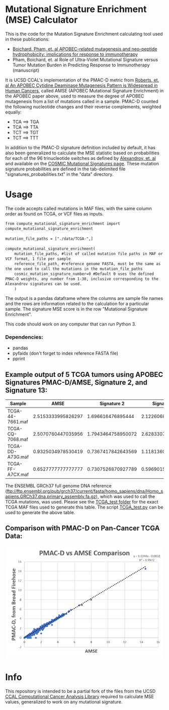 # Mutational Signature Enrichment (MSE) Calculator

This is the code for the Mutation Signature Enrichment calculating tool used in these publications:
- [Boichard, Pham, et. al APOBEC-related mutagenesis and neo-peptide hydrophobicity: implications for response to immunotherapy](https://www.tandfonline.com/doi/full/10.1080/2162402X.2018.1550341)
- Pham, Boichard, et. al Role of Ultra-Violet Mutational Signature versus Tumor Mutation Burden in Predicting Response to Immunotherapy (manuscript)


It is UCSD CCAL's implementation of the PMAC-D metric from [Roberts, et. al An APOBEC Cytidine Deaminase Mutagenesis Pattern is Widespread in Human Cancers](https://www.ncbi.nlm.nih.gov/pmc/articles/PMC3789062/), called AMSE (APOBEC Mutational Signature Enrichment) in the APOBEC paper above, used to measure the degree of APOBEC mutagenesis from a list of mutations called in a sample.  PMAC-D counted the following nucleotide changes and their reverse complements, weighted equally:

- TCA ==> TGA
- TCA ==> TTA
- TCT ==> TGT
- TCT ==> TTT

In addition to the PMAC-D signature definition included by default, it has also been generalized to calculate the MSE statistic based on probabilities for each of the 96 trinucleotide switches as defined by [Alexandrov, et. al](https://www.ncbi.nlm.nih.gov/pmc/articles/PMC3776390/) and available on the [COSMIC Mutational Signatures page](https://cancer.sanger.ac.uk/cosmic/signatures).  These mutation signature probabilities are defined in the tab-delimited file "signatures_probabilities.txt" in the "data" directory.

# Usage
The code accepts called mutations in MAF files, with the same column order as found on TCGA, or VCF files as inputs.  
```
from compute_mutational_signature_enrichment import compute_mutational_signature_enrichment

mutation_file_paths = ["./data/TCGA-",]

compute_mutational_signature_enrichment(
    mutation_file_paths, #list of called mutation file paths in MAF or VCF format, 1 file per sample
    reference_file_path, #reference genome FASTA, must be the same as the one used to call the mutations in the mutation_file_paths
	cosmic_mutation_signature_number=0 #Default 0 uses the defined PMAC-D weights, any number from 1-30, inclusive corresponding to the Alexandrov signatures can be used. 
	)

```

The output is a pandas dataframe where the columns are sample file names and the rows are information related to the calculation for a particular sample.  The signature MSE score is in the row "Mutational Signature Enrichment".  

This code should work on any computer that can run Python 3.  
### Dependencies:
- pandas
- pyfaidx (don't forget to index reference FASTA file)
- pprint

## Example output of 5 TCGA tumors using APOBEC Signatures PMAC-D/AMSE, Signature 2, and Signature 13:

| Sample | AMSE | Signature 2 | Signature 13 |
|--------|------|-------------|--------------|
|TCGA-44-7661.maf|2.5153333995826297|1.696616476895444|2.122606877977259|
|TCGA-CQ-7068.maf|2.5070760447035956|1.7943464758950072|2.628330781579929|
|TCGA-DD-A73G.maf|0.9325034978530419|0.7367417842643569|1.1181360888995775|
|TCGA-FF-A7CX.maf|0.6527777777777777|0.7307526870927789|0.5969015874220198|

The ENSEMBL GRCh37 full genome DNA reference (ftp://ftp.ensembl.org/pub/grch37/current/fasta/homo_sapiens/dna/Homo_sapiens.GRCh37.dna.primary_assembly.fa.gz), which was used to call the TCGA mutations, was used.
Please see the [TCGA_test folder](/TCGA_test/) for the exact TCGA MAF files used to generate this table.  The script [TCGA_test.py](/TCGA_test.py) can be used to generate the above table.

## Comparison with PMAC-D on Pan-Cancer TCGA Data:
![PMAC-D vs AMSE graph](/images/PMAC-D_AMSE.png)

# Info
This repository is intended to be a partial fork of the files from the UCSD [CCAL Computational Cancer Analysis Library](https://github.com/KwatME/ccal) required to calculate MSE values, generalized to work on any mutational signature. 
